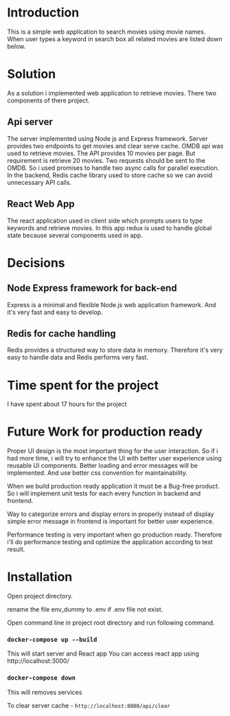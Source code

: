 # Introduction
This is a simple web application to search movies using movie names. When user types a keyword in search box all related movies are listed down below.

# Solution

As a solution i implemented web application to retrieve movies. There two components of there project.

## Api server
The server implemented using Node js and Express framework. Server provides two endpoints to get movies and clear serve cache. OMDB api was used to retrieve movies. The API provides 10 movies per page. But requirement is retrieve 20 movies. Two requests should be sent to the OMDB. So i used promises to handle two async calls for parallel execution. In the backend, Redis cache library used to store cache so we can avoid unnecessary API calls.

## React Web App
The react application used in client side which prompts users to type keywords and retrieve movies. In this app redux is used to handle global state because several components used in app.


# Decisions

## Node Express framework for back-end
Express is a minimal and flexible Node.js web application framework. And it's very fast and easy to develop. 

## Redis for cache handling
Redis provides a structured way to store data in memory. Therefore it's very easy to handle data and Redis performs very fast.


# Time spent for the project
I have spent about 17 hours for the project


# Future Work for production ready

Proper UI design is the most important thing for the user interaction. So if i had more time, i will try to enhance the UI with better user experience using reusable UI components. Better loading and error messages will be implemented. And use better css convention for maintainability.

When we build production ready application it must be a Bug-free product. So i will implement unit tests for each every function in backend and frontend.

Way to categorize errors and display errors in properly instead of display simple error message in frontend is important for better user experience.

Performance testing is very important when go production ready. Therefore i'll do performance testing and optimize the application according to test result.

# Installation

Open project directory.

rename the file env_dummy to .env if .env file not exist.

Open command line in project root directory and run following command.

### `docker-compose up --build`
This will start server and React app
You can access react app using http://localhost:3000/

### `docker-compose down`
This will removes services

To clear server cache - `http://localhost:8000/api/clear`
